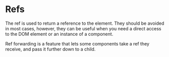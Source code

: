 # Refs

The ref is used to return a reference to the element. They should be avoided in most cases, however, they can be useful when you need a direct access to the DOM element or an instance of a component.

Ref forwarding is a feature that lets some components take a ref they receive, and pass it further down to a child.
